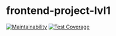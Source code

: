 # frontend-project-lvl1

[![Maintainability](https://api.codeclimate.com/v1/badges/02fd2abd31a0c6e30c85/maintainability)](https://codeclimate.com/github/siniiitsa/frontend-project-lvl1/maintainability)
[![Test Coverage](https://api.codeclimate.com/v1/badges/02fd2abd31a0c6e30c85/test_coverage)](https://codeclimate.com/github/siniiitsa/frontend-project-lvl1/test_coverage)

